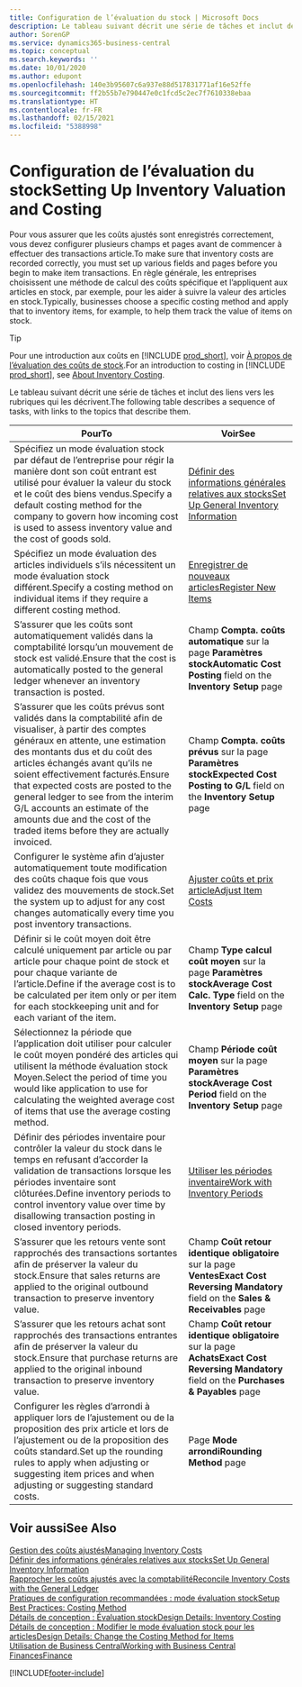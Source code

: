 ```yaml
---
title: Configuration de l’évaluation du stock | Microsoft Docs
description: Le tableau suivant décrit une série de tâches et inclut des liens vers les rubriques qui les décrivent.
author: SorenGP
ms.service: dynamics365-business-central
ms.topic: conceptual
ms.search.keywords: ''
ms.date: 10/01/2020
ms.author: edupont
ms.openlocfilehash: 140e3b95607c6a937e88d517831771af16e52ffe
ms.sourcegitcommit: ff2b55b7e790447e0c1fcd5c2ec7f7610338ebaa
ms.translationtype: HT
ms.contentlocale: fr-FR
ms.lasthandoff: 02/15/2021
ms.locfileid: "5388998"
---
```

# <a name="setting-up-inventory-valuation-and-costing"></a><span data-ttu-id="aa18c-103">Configuration de l’évaluation du stock</span><span class="sxs-lookup"><span data-stu-id="aa18c-103">Setting Up Inventory Valuation and Costing</span></span>

<span data-ttu-id="aa18c-104">Pour vous assurer que les coûts ajustés sont enregistrés correctement, vous devez configurer plusieurs champs et pages avant de commencer à effectuer des transactions article.</span><span class="sxs-lookup"><span data-stu-id="aa18c-104">To make sure that inventory costs are recorded correctly, you must set up various fields and pages before you begin to make item transactions.</span></span> <span data-ttu-id="aa18c-105">En règle générale, les entreprises choisissent une méthode de calcul des coûts spécifique et l’appliquent aux articles en stock, par exemple, pour les aider à suivre la valeur des articles en stock.</span><span class="sxs-lookup"><span data-stu-id="aa18c-105">Typically, businesses choose a specific costing method and apply that to inventory items, for example, to help them track the value of items on stock.</span></span>  

> [!TIP]
> <span data-ttu-id="aa18c-106">Pour une introduction aux coûts en [!INCLUDE [prod_short](includes/prod_short.md)], voir [À propos de l’évaluation des coûts de stock](finance-learn-about-costing.md).</span><span class="sxs-lookup"><span data-stu-id="aa18c-106">For an introduction to costing in [!INCLUDE [prod_short](includes/prod_short.md)], see [About Inventory Costing](finance-learn-about-costing.md).</span></span>

<span data-ttu-id="aa18c-107">Le tableau suivant décrit une série de tâches et inclut des liens vers les rubriques qui les décrivent.</span><span class="sxs-lookup"><span data-stu-id="aa18c-107">The following table describes a sequence of tasks, with links to the topics that describe them.</span></span>

|<span data-ttu-id="aa18c-108">**Pour**</span><span class="sxs-lookup"><span data-stu-id="aa18c-108">**To**</span></span>|<span data-ttu-id="aa18c-109">**Voir**</span><span class="sxs-lookup"><span data-stu-id="aa18c-109">**See**</span></span>|  
|------------|-------------|
|<span data-ttu-id="aa18c-110">Spécifiez un mode évaluation stock par défaut de l’entreprise pour régir la manière dont son coût entrant est utilisé pour évaluer la valeur du stock et le coût des biens vendus.</span><span class="sxs-lookup"><span data-stu-id="aa18c-110">Specify a default costing method for the company to govern how incoming cost is used to assess inventory value and the cost of goods sold.</span></span>|[<span data-ttu-id="aa18c-111">Définir des informations générales relatives aux stocks</span><span class="sxs-lookup"><span data-stu-id="aa18c-111">Set Up General Inventory Information</span></span>](inventory-how-setup-general.md)|  
|<span data-ttu-id="aa18c-112">Spécifiez un mode évaluation des articles individuels s’ils nécessitent un mode évaluation stock différent.</span><span class="sxs-lookup"><span data-stu-id="aa18c-112">Specify a costing method on individual items if they require a different costing method.</span></span>|[<span data-ttu-id="aa18c-113">Enregistrer de nouveaux articles</span><span class="sxs-lookup"><span data-stu-id="aa18c-113">Register New Items</span></span>](inventory-how-register-new-items.md)|  
|<span data-ttu-id="aa18c-114">S’assurer que les coûts sont automatiquement validés dans la comptabilité lorsqu’un mouvement de stock est validé.</span><span class="sxs-lookup"><span data-stu-id="aa18c-114">Ensure that the cost is automatically posted to the general ledger whenever an inventory transaction is posted.</span></span>|<span data-ttu-id="aa18c-115">Champ **Compta. coûts automatique** sur la page **Paramètres stock**</span><span class="sxs-lookup"><span data-stu-id="aa18c-115">**Automatic Cost Posting** field on the **Inventory Setup** page</span></span>|  
|<span data-ttu-id="aa18c-116">S’assurer que les coûts prévus sont validés dans la comptabilité afin de visualiser, à partir des comptes généraux en attente, une estimation des montants dus et du coût des articles échangés avant qu’ils ne soient effectivement facturés.</span><span class="sxs-lookup"><span data-stu-id="aa18c-116">Ensure that expected costs are posted to the general ledger to see from the interim G/L accounts an estimate of the amounts due and the cost of the traded items before they are actually invoiced.</span></span>|<span data-ttu-id="aa18c-117">Champ **Compta. coûts prévus** sur la page **Paramètres stock**</span><span class="sxs-lookup"><span data-stu-id="aa18c-117">**Expected Cost Posting to G/L** field on the **Inventory Setup** page</span></span>|  
|<span data-ttu-id="aa18c-118">Configurer le système afin d’ajuster automatiquement toute modification des coûts chaque fois que vous validez des mouvements de stock.</span><span class="sxs-lookup"><span data-stu-id="aa18c-118">Set the system up to adjust for any cost changes automatically every time you post inventory transactions.</span></span>|[<span data-ttu-id="aa18c-119">Ajuster coûts et prix article</span><span class="sxs-lookup"><span data-stu-id="aa18c-119">Adjust Item Costs</span></span>](inventory-how-adjust-item-costs.md)|  
|<span data-ttu-id="aa18c-120">Définir si le coût moyen doit être calculé uniquement par article ou par article pour chaque point de stock et pour chaque variante de l’article.</span><span class="sxs-lookup"><span data-stu-id="aa18c-120">Define if the average cost is to be calculated per item only or per item for each stockkeeping unit and for each variant of the item.</span></span>|<span data-ttu-id="aa18c-121">Champ **Type calcul coût moyen** sur la page **Paramètres stock**</span><span class="sxs-lookup"><span data-stu-id="aa18c-121">**Average Cost Calc. Type** field on the **Inventory Setup** page</span></span>|  
|<span data-ttu-id="aa18c-122">Sélectionnez la période que l’application doit utiliser pour calculer le coût moyen pondéré des articles qui utilisent la méthode évaluation stock Moyen.</span><span class="sxs-lookup"><span data-stu-id="aa18c-122">Select the period of time you would like application to use for calculating the weighted average cost of items that use the average costing method.</span></span>|<span data-ttu-id="aa18c-123">Champ **Période coût moyen** sur la page **Paramètres stock**</span><span class="sxs-lookup"><span data-stu-id="aa18c-123">**Average Cost Period** field on the **Inventory Setup** page</span></span>|  
|<span data-ttu-id="aa18c-124">Définir des périodes inventaire pour contrôler la valeur du stock dans le temps en refusant d’accorder la validation de transactions lorsque les périodes inventaire sont clôturées.</span><span class="sxs-lookup"><span data-stu-id="aa18c-124">Define inventory periods to control inventory value over time by disallowing transaction posting in closed inventory periods.</span></span>|[<span data-ttu-id="aa18c-125">Utiliser les périodes inventaire</span><span class="sxs-lookup"><span data-stu-id="aa18c-125">Work with Inventory Periods</span></span>](finance-how-to-work-with-inventory-periods.md)|  
|<span data-ttu-id="aa18c-126">S’assurer que les retours vente sont rapprochés des transactions sortantes afin de préserver la valeur du stock.</span><span class="sxs-lookup"><span data-stu-id="aa18c-126">Ensure that sales returns are applied to the original outbound transaction to preserve inventory value.</span></span>|<span data-ttu-id="aa18c-127">Champ **Coût retour identique obligatoire** sur la page **Ventes**</span><span class="sxs-lookup"><span data-stu-id="aa18c-127">**Exact Cost Reversing Mandatory** field on the **Sales & Receivables** page</span></span>|  
|<span data-ttu-id="aa18c-128">S’assurer que les retours achat sont rapprochés des transactions entrantes afin de préserver la valeur du stock.</span><span class="sxs-lookup"><span data-stu-id="aa18c-128">Ensure that purchase returns are applied to the original inbound transaction to preserve inventory value.</span></span>|<span data-ttu-id="aa18c-129">Champ **Coût retour identique obligatoire** sur la page **Achats**</span><span class="sxs-lookup"><span data-stu-id="aa18c-129">**Exact Cost Reversing Mandatory** field on the **Purchases & Payables** page</span></span>|
|<span data-ttu-id="aa18c-130">Configurer les règles d’arrondi à appliquer lors de l’ajustement ou de la proposition des prix article et lors de l’ajustement ou de la proposition des coûts standard.</span><span class="sxs-lookup"><span data-stu-id="aa18c-130">Set up the rounding rules to apply when adjusting or suggesting item prices and when adjusting or suggesting standard costs.</span></span>|<span data-ttu-id="aa18c-131">Page **Mode arrondi**</span><span class="sxs-lookup"><span data-stu-id="aa18c-131">**Rounding Method** page</span></span>|  

## <a name="see-also"></a><span data-ttu-id="aa18c-132">Voir aussi</span><span class="sxs-lookup"><span data-stu-id="aa18c-132">See Also</span></span>

[<span data-ttu-id="aa18c-133">Gestion des coûts ajustés</span><span class="sxs-lookup"><span data-stu-id="aa18c-133">Managing Inventory Costs</span></span>](finance-manage-inventory-costs.md)  
[<span data-ttu-id="aa18c-134">Définir des informations générales relatives aux stocks</span><span class="sxs-lookup"><span data-stu-id="aa18c-134">Set Up General Inventory Information</span></span>](inventory-how-setup-general.md)  
[<span data-ttu-id="aa18c-135">Rapprocher les coûts ajustés avec la comptabilité</span><span class="sxs-lookup"><span data-stu-id="aa18c-135">Reconcile Inventory Costs with the General Ledger</span></span>](finance-how-to-post-inventory-costs-to-the-general-ledger.md)  
[<span data-ttu-id="aa18c-136">Pratiques de configuration recommandées : mode évaluation stock</span><span class="sxs-lookup"><span data-stu-id="aa18c-136">Setup Best Practices: Costing Method</span></span>](setup-best-practices-costing-method.md)  
[<span data-ttu-id="aa18c-137">Détails de conception : Évaluation stock</span><span class="sxs-lookup"><span data-stu-id="aa18c-137">Design Details: Inventory Costing</span></span>](design-details-inventory-costing.md)  
[<span data-ttu-id="aa18c-138">Détails de conception : Modifier le mode évaluation stock pour les articles</span><span class="sxs-lookup"><span data-stu-id="aa18c-138">Design Details: Change the Costing Method for Items</span></span>](design-details-changing-costing-methods.md)  
[<span data-ttu-id="aa18c-139">Utilisation de Business Central</span><span class="sxs-lookup"><span data-stu-id="aa18c-139">Working with Business Central</span></span>](ui-work-product.md)  
[<span data-ttu-id="aa18c-140">Finances</span><span class="sxs-lookup"><span data-stu-id="aa18c-140">Finance</span></span>](finance.md)  


[!INCLUDE[footer-include](includes/footer-banner.md)]